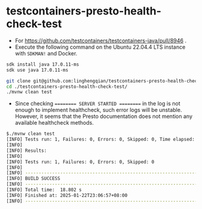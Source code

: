 # testcontainers-presto-health-check-test

- For https://github.com/testcontainers/testcontainers-java/pull/8946 .
- Execute the following command on the Ubuntu 22.04.4 LTS instance with `SDKMAN!` and Docker.

```bash
sdk install java 17.0.11-ms
sdk use java 17.0.11-ms

git clone git@github.com:linghengqian/testcontainers-presto-health-check-test.git
cd ./testcontainers-presto-health-check-test/
./mvnw clean test
```

- Since checking `======== SERVER STARTED ========` in the log is not enough to implement healthcheck,
  such error logs will be unstable. However,
  it seems that the Presto documentation does not mention any available healthcheck methods.

```bash
$./mvnw clean test
[INFO] Tests run: 1, Failures: 0, Errors: 0, Skipped: 0, Time elapsed: 16.54 s -- in com.lingh.PrestoTest
[INFO] 
[INFO] Results:
[INFO] 
[INFO] Tests run: 1, Failures: 0, Errors: 0, Skipped: 0
[INFO] 
[INFO] ------------------------------------------------------------------------
[INFO] BUILD SUCCESS
[INFO] ------------------------------------------------------------------------
[INFO] Total time:  18.802 s
[INFO] Finished at: 2025-01-22T23:06:57+08:00
[INFO] ------------------------------------------------------------------------
```